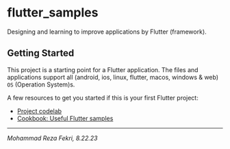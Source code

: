 # flutter_samples

Designing and learning to improve applications by Flutter (framework).

## Getting Started

This project is a starting point for a Flutter application. 
The files and applications support all (android, ios, linux, flutter, macos, windows & web) 
`OS` (Operation System)s.

A few resources to get you started if this is your first Flutter project:

- [Project codelab](https://docs.flutter.dev/cookbook/effects/parallax-scrolling)
- [Cookbook: Useful Flutter samples](https://docs.flutter.dev/cookbook)

---
*Mohammad Reza Fekri, 8.22.23*
